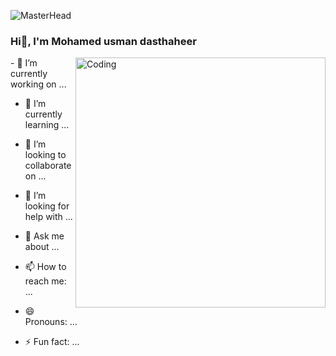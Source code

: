 ![MasterHead](https://www.duocircle.com/wp-content/uploads/2022/03/cyber-security-threat-protection.jpg)
### Hi👋, I'm Mohamed usman dasthaheer 

<img align="right" alt="Coding" width="400" src="https://www.duocircle.com/wp-content/uploads/2022/03/cyber-security-threat-protection.jpg">
<p>
- 🔭 I’m currently working on ...
  
- 🌱 I’m currently learning ...
  
- 👯 I’m looking to collaborate on ...
  
- 🤔 I’m looking for help with ...
  
- 💬 Ask me about ...
  
- 📫 How to reach me: ...
  
- 😄 Pronouns: ...
  
- ⚡ Fun fact: ...
  
</p>

